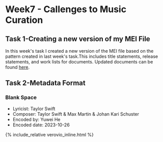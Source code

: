 # Week7 - Callenges to Music Curation
## Task 1-Creating a new version of my MEI File
In this week's task I created a new version of the MEI file based on the pattern created in last week's task.This includes title statements, release statements, and work lists for documents. Updated documents can be found [here](../../data/Blank_Space_Taylor_Swift_Week7.mei).

## Task 2-Metadata Format
### Blank Space
* Lyricist: Taylor Swift
* Composer: Taylor Swift & Max Martin & Johan Kari Schuster
* Encoded by: Yuwei He
* Encoded date: 2023-10-26

{% include_relative verovio_inline.html %}

